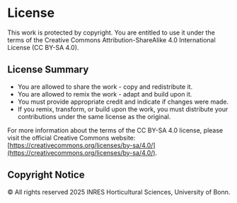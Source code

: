 # License

This work is protected by copyright. You are entitled to use it under the terms of the Creative Commons Attribution-ShareAlike 4.0 International License (CC BY-SA 4.0).

## License Summary

- You are allowed to share the work - copy and redistribute it.
- You are allowed to remix the work - adapt and build upon it.
- You must provide appropriate credit and indicate if changes were made.
- If you remix, transform, or build upon the work, you must distribute your contributions under the same license as the original.

For more information about the terms of the CC BY-SA 4.0 license, please visit the official Creative Commons website: [https://creativecommons.org/licenses/by-sa/4.0/](https://creativecommons.org/licenses/by-sa/4.0/).

## Copyright Notice

© All rights reserved 2025 INRES Horticultural Sciences, University of Bonn.
